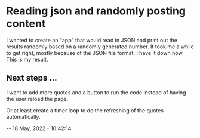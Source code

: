 # Reading json and randomly posting content

I wanted to create an "app" that would read in JSON and print out the results randomly based on a randomly generated number. It took me a while to get right, mostly because of the JSON file format. I have it down now. This is my result.

## Next steps ...

I want to add more quotes and a button to run the code instead of having the user reload the page. 

Or at least create a timer loop to do the refreshing of the quotes automatically.

--  18 May, 2022 - 10:42:14